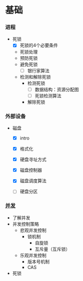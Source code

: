 # 基础


### 进程

- 死锁
    - [x] 死锁的4个必要条件
    - 死锁处理
    - 预防死锁
    - 避免死锁
        - [ ] 银行家算法
    - 检测和解除死锁
        - 检测死锁
            - [ ] 数据结构：资源分配图
            - [ ] 死锁检测算法
        - 解除死锁


### 外部设备

- 磁盘
    - [x] intro
    - [x] 格式化
    - [x] 硬盘寻址方式
    - [x] 磁盘控制器
    - [x] 磁盘调度算法
    - [ ] 硬盘分区


### [并发](./并发/并发.md)

- 了解并发
- 并发控制策略
    - 悲观并发控制
        - 锁机制
            - 自旋锁
            - 互斥量（互斥锁）
    - 乐观并发控制
        - 版本号机制
        - CAS
- 死锁